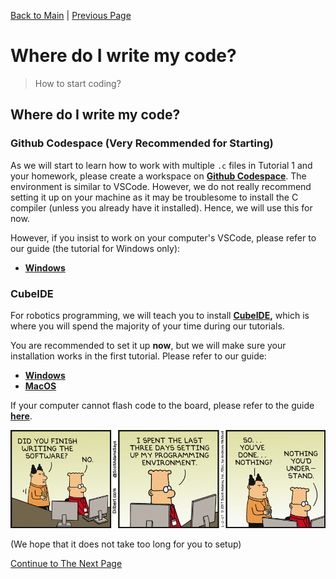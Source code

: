 [Back to Main](README.md) | [Previous Page](01-intro.md)

# Where do I write my code?

> How to start coding?

## Where do I write my code?

### Github Codespace (Very Recommended for Starting)

As we will start to learn how to work with multiple `.c` files in Tutorial 1 and your homework, please create a workspace on [**Github Codespace**](https://github.com/features/codespaces). The environment is similar to VSCode. However, we do not really recommend setting it up on your machine as it may be troublesome to install the C compiler (unless you already have it installed). Hence, we will use this for now.

However, if you insist to work on your computer's VSCode, please refer to our guide (the tutorial for Windows only):

* [**Windows**](installs/gcc_windows.md)

### CubeIDE

For robotics programming, we will teach you to install [**CubeIDE**](https://www.st.com/content/st\_com/en/products/development-tools/software-development-tools/stm32-software-development-tools/stm32-ides/stm32cubeide.html?dl=mDz41Ame3rsvInWnnBOgtQ%3D%3D%2CcZwAba%2BIy%2FG8DrU77U5EEghQuKOCpNSACfvi2bwE08ZENmt9WBEXUiTFvdmySC1TNkz3H0dEAD1mlAg7m066zK%2F%2FEiRsAU9fsh2Z8qjWUeqproTDa74wIxaZNYl1hc8eF0gQr7rlIcOFvgurma6ZSOcIVxYHcXIdvJ5AxC%2BjWa6UGFNZRkS7jDzol8Tpl0jvo%2FAMwRruaLwkCR%2FMlSU58%2BCO7kAgbbpI9k1Vk9wfiVIDHh0oLoPz8srvZAj96TsE29RwNdrqa5DDOqFkNATwOtfq6CcuEy9pRVfVZ3qne5KLKsG0slrZQbhGh4%2FQj8jZ6HR7SsRXbr3AoEgc4EqypbnffnzAqnjfo6JE9Ir0kfR1TifcvX1rsJBK9ih6p%2Fbw%2BnqV22OC7utWyvidL7rQyLfyuw2MzWI7bH8qtlwMkyfOYFJ2k%2Bdkhpuhbe5jf6GM\&uid=Pg30eCicqbj1AXYhNpUwb3QskPXfCpAM#get-software)**,** which is where you will spend the majority of your time during our tutorials. 

You are recommended to set it up **now**, but we will make sure your installation works in the first tutorial. Please refer to our guide:

* [**Windows**](installs/stm32_windows.md)
* [**MacOS**](installs/stm32_macos.md) 

If your computer cannot flash code to the board, please refer to the guide [**here**](installs/stm32_problems.md).

![Comic GG](images/comic_gg.png)

(We hope that it does not take too long for you to setup)



[Continue to The Next Page](03-hello-world.md)
